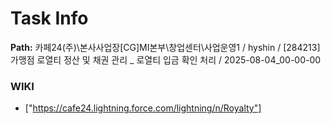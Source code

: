 # Task Info

**Path:** 카페24(주)\본사사업장\[CG]MI본부\창업센터\사업운영1 / hyshin / [284213] 가맹점 로열티 정산 및 채권 관리 _ 로열티 입금 확인 처리 / 2025-08-04_00-00-00

### WIKI
- ["https://cafe24.lightning.force.com/lightning/n/Royalty"]

